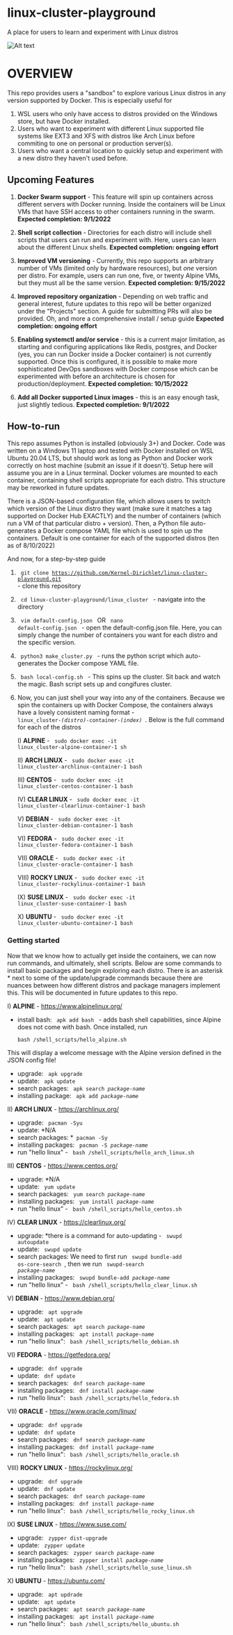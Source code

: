 # linux-cluster-playground
A place for users to learn and experiment with Linux distros

![Alt text](/linux_cluster/repo_logo.png?raw=true "Title")

# OVERVIEW

This repo provides users a "sandbox" to explore various Linux distros in any version supported by Docker. This is especially useful for 

1) WSL users who only have access to distros provided on the Windows store, but have Docker installed. 
2) Users who want to experiment with different Linux supported file systems like EXT3 and XFS with distros like Arch Linux before commiting to one on personal or production server(s). 
3) Users who want a central location to quickly setup and experiment with a new distro they haven't used before. 

## Upcoming Features

1) **Docker Swarm support** - This feature will spin up containers across different servers with Docker running. Inside the containers will be Linux VMs that have SSH access to other containers running in the swarm. **Expected completion: 9/1/2022**

2) **Shell script collection** - Directories for each distro will include shell scripts that users can run and experiment with. Here, users can learn about the different Linux shells. **Expected completion: ongoing effort**

3) **Improved VM versioning** - Currently, this repo supports an arbitrary number of VMs (limited only by hardware resources), but *one* version per distro. For example, users can run one, five, or twenty Alpine VMs, but they must all be the same version. **Expected completion: 9/15/2022** 

4) **Improved repository organization** - Depending on web traffic and general interest, future updates to this repo will be better organized under the "Projects" section. A guide for submitting PRs will also be provided. Oh, and more a comprehensive install / setup guide **Expected completion: ongoing effort**

5) **Enabling systemctl and/or service** - this is a current major limitation, as starting and configuring applications like Redis, postgres, and Docker (yes, you can run Docker inside a Docker container) is not currently supported. Once this is configured, it is possible to make more sophisticated DevOps sandboxes with Docker compose which can be experimented with before an architecture is chosen for production/deployment. 
    **Expected completion: 10/15/2022**
    
6) **Add all Docker supported Linux images** - this is an easy enough task, just slightly tedious. **Expected completion: 9/1/2022**

## How-to-run 

This repo assumes Python is installed (obviously 3+) and Docker. Code was written on a Windows 11 laptop and tested with Docker installed on WSL Ubuntu 20.04 LTS, but should work as long as Python and Docker work correctly on host machine (submit an issue if it doesn't). Setup here will assume you are in a Linux terminal. Docker volumes are mounted to each container, containing shell scripts appropriate for each distro. This structure may be reworked in future updates. 

There is a JSON-based configuration file, which allows users to switch which version of the Linux distro they want (make sure it matches a tag supported on Docker Hub EXACTLY) and the number of containers (which run a VM of that particular distro + version). Then, a Python file auto-generates a Docker compose YAML file which is used to spin up the containers. Default is one container for each of the supported distros (ten as of 8/10/2022)

And now, for a step-by-step guide
1) <code> git clone https://github.com/Kernel-Dirichlet/linux-cluster-playground.git </code> - clone this repository 

2) <code> cd linux-cluster-playground/linux_cluster </code> - navigate into the directory 

3) <code> vim default-config.json </code> OR
   <code> nano default-config.json </code> - open the default-config.json file. Here, you can simply change the number of containers you want for each distro       and the specific version. 

4) <code> python3 make_cluster.py </code> - runs the python script which auto-generates the Docker compose YAML file. 

5) <code> bash local-config.sh </code> - This spins up the cluster. Sit back and watch the magic. Bash script sets up and congifures cluster.

6) Now, you can just shell your way into any of the containers. Because we spin the containers up with Docker Compose, the containers always have a lovely
consistent naming format - <code> linux_cluster-*(distro)*-container-*(index)* </code>. Below is the full command for each of the distros

     I) **ALPINE** - <code> sudo docker exec -it linux_cluster-alpine-container-1 sh </code> 
     
     II) **ARCH LINUX** - <code> sudo docker exec -it linux_cluster-archlinux-container-1 bash </code> 
     
     III) **CENTOS** - <code> sudo docker exec -it linux_cluster-centos-container-1 bash </code> 
     
     IV) **CLEAR LINUX** - <code> sudo docker exec -it linux_cluster-clearlinux-container-1 bash </code>
     
     V) **DEBIAN** - <code> sudo docker exec -it linux_cluster-debian-container-1 bash </code> 
     
     VI)  **FEDORA** - <code> sudo docker exec -it linux_cluster-fedora-container-1 bash </code>
     
     VII) **ORACLE** - <code> sudo docker exec -it linux_cluster-oracle-container-1 bash </code>
     
     VIII) **ROCKY LINUX** - <code> sudo docker exec -it linux_cluster-rockylinux-container-1 bash </code> 
     
     IX) **SUSE LINUX** - <code> sudo docker exec -it linux_cluster-suse-container-1 bash </code> 
     
     X) **UBUNTU** - <code> sudo docker exec -it linux_cluster-ubuntu-container-1 bash </code> 
 
 
 ### Getting started 
 
 Now that we know how to actually get inside the containers, we can now run commands, and ultimately, shell scripts. Below are some commands to install
 basic packages and begin exploring each distro. There is an asterisk * next to some of the update/upgrade commands because there are nuances between 
 how different distros and package managers implement this. This will be documented in future updates to this repo. 

I) **ALPINE** - https://www.alpinelinux.org/ 
      
  - install bash: <code> apk add bash </code> - adds bash shell capabilities, since Alpine does not come with bash. Once installed, run 
  
        bash /shell_scripts/hello_alpine.sh 
        
   This will display a welcome message with the Alpine version defined in the JSON config file! 
        
  - upgrade: <code> apk upgrade </code>
  - update:  <code> apk update </code>
  - search packages: <code> apk search *package-name* </code>
  - installing package: <code> apk add *package-name* </code> 

  
II) **ARCH LINUX** - https://archlinux.org/ 

  - upgrade: <code> pacman -Syu </code> 
  - update: *N/A
  - search packages: *<code> pacman -Sy </code>
  - installing packages: <code> pacman -S *package-name* </code> 
  - run "hello linux" - <code> bash /shell_scripts/hello_arch_linux.sh </code> 

III) **CENTOS** - https://www.centos.org/
  - upgrade: *N/A
  - update: <code> yum update </code> 
  - search packages: <code> yum search *package-name* </code>
  - installing packages: <code> yum install *package-name* </code> 
  - run "hello linux" - <code> bash /shell_scripts/hello_centos.sh </code> 
  
IV) **CLEAR LINUX** - https://clearlinux.org/
  - upgrade: *there is a command for auto-updating - <code> swupd autoupdate </code>
  - update: <code> swupd update </code>
  - search packages: We need to first run <code> swupd bundle-add os-core-search </code>, then we run <code> swupd-search *package-name* </code>
  - installing packages: <code> swupd bundle-add *package-name* </code>
  - run "hello linux" - <code> bash /shell_scripts/hello_clear_linux.sh </code>
  
V) **DEBIAN** - https://www.debian.org/ 
  - upgrade: <code> apt upgrade </code>
  - update: <code> apt update </code>
  - search packages: <code> apt search *package-name* </code>
  - installing packages: <code> apt install *package-name* </code>
  - run "hello linux": <code> bash /shell_scripts/hello_debian.sh </code>
  
VI) **FEDORA** - https://getfedora.org/
  - upgrade: <code> dnf upgrade </code>
  - update: <code> dnf update </code>
  - search packages: <code> dnf search *package-name* </code>
  - installing packages: <code> dnf install *package-name* </code> 
  - run "hello linux": <code> bash /shell_scripts/hello_fedora.sh </code>

VII) **ORACLE** - https://www.oracle.com/linux/
  - upgrade: <code> dnf upgrade </code>
  - update: <code> dnf update </code>
  - search packages: <code> dnf search *package-name* </code>
  - installing packages: <code> dnf install *package-name* </code> 
  - run "hello linux": <code> bash /shell_scripts/hello_oracle.sh </code> 
  
VIII) **ROCKY LINUX** - https://rockylinux.org/
  - upgrade: <code> dnf upgrade </code>
  - update: <code> dnf update </code>
  - search packages: <code> dnf search *package-name* </code>
  - installing packages: <code> dnf install *package-name* </code> 
  - run "hello linux": <code> bash /shell_scripts/hello_rocky_linux.sh </code> 
  
IX) **SUSE LINUX** - https://www.suse.com/
  - upgrade: <code> zypper dist-upgrade </code> 
  - update: <code> zypper update </code> 
  - search packages: <code> zypper search *package-name* </code>
  - installing packages: <code> zypper install *package-name* </code>
  - run "hello linux": <code> bash /shell_scripts/hello_suse_linux.sh </code>
  
X) **UBUNTU** - https://ubuntu.com/
  - upgrade: <code> apt updrade </code>
  - update: <code> apt update </code>
  - search packages: <code> apt search *package-name* </code>
  - installing packages: <code> apt install *package-name* </code> 
  - run "hello linux": <code> bash /shell_scripts/hello_ubuntu.sh </code> 
  
  

  
  
    
